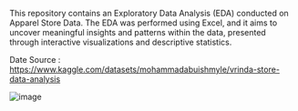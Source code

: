 This repository contains an Exploratory Data Analysis (EDA) conducted on Apparel Store Data. The EDA was performed using Excel, and it aims to uncover meaningful insights and patterns within the data, presented through interactive visualizations and descriptive statistics.

Date Source : https://www.kaggle.com/datasets/mohammadabuishmyle/vrinda-store-data-analysis

![image](https://github.com/shreyjain01/apparel_store_analysis/assets/128953895/2094637d-8a85-4cc5-8844-8fae9e6ff0e2)

